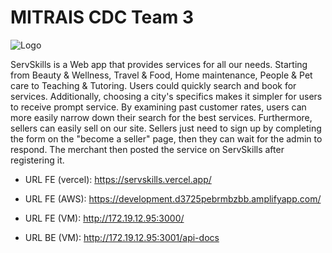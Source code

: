 # MITRAIS CDC Team 3


![Logo](https://servskills.vercel.app/_next/image?url=%2F_next%2Fstatic%2Fmedia%2Ficon.55cf2be2.png&w=64&q=75)

ServSkills is a Web app that provides services for all our needs. Starting from Beauty & Wellness, Travel & Food, Home maintenance, People & Pet care to Teaching & Tutoring. Users could quickly search and book for services. Additionally, choosing a city's specifics makes it simpler for users to receive prompt service. By examining past customer rates, users can more easily narrow down their search for the best services. Furthermore, sellers can easily sell on our site. Sellers just need to sign up by completing the form on the "become a seller" page, then they can wait for the admin to respond. The merchant then posted the service on ServSkills after registering it.

- URL FE (vercel): https://servskills.vercel.app/
- URL FE (AWS): https://development.d3725pebrmbzbb.amplifyapp.com/
- URL FE (VM): http://172.19.12.95:3000/

- URL BE (VM): http://172.19.12.95:3001/api-docs
